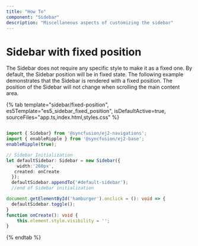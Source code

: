 ```yaml
---
title: "How To"
component: "Sidebar"
description: "Miscellaneous aspects of customizing the sidebar"
---
```


# Sidebar with fixed position

The Sidebar does not require any specific style to make it as a fixed one. By default, the Sidebar position will be in fixed state. The following example demonstrates that the Sidebar is rendered with a fixed position. The position of the Sidebar will not change when scrolling the main content area.

{% tab template="sidebar/fixed-position", es5Template="es5_sidebar_fixed_position", isDefaultActive=true, sourceFiles="app.ts,index.html,styles.css" %}

```typescript

import { Sidebar} from '@syncfusion/ej2-navigations';
import { enableRipple } from '@syncfusion/ej2-base';
enableRipple(true);

// Sidebar Initialization
let defaultSidebar: Sidebar = new Sidebar({
    width:'260px',
   created: onCreate
  });
  defaultSidebar.appendTo('#default-sidebar');
  //end of Sidebar initialization  

document.getElementById('hamburger').onclick = (): void => {
  defaultSidebar.toggle();
}
function onCreate(): void {
    this.element.style.visibility = '';
}

```

{% endtab %}
